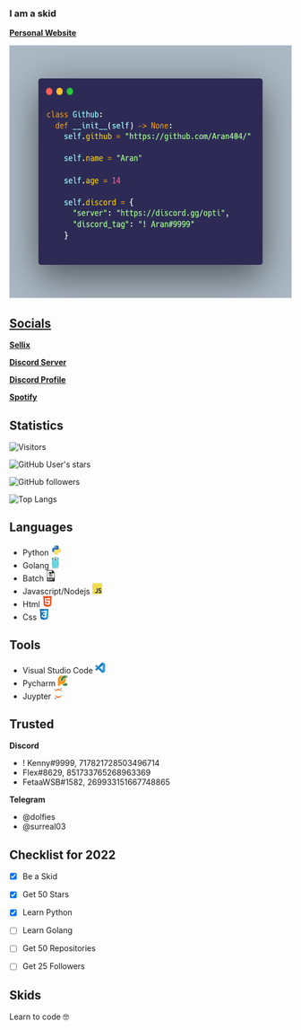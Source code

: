 ### I am a skid
<a href="https://aran.wtf"><strong>Personal Website</strong></a>  

<a href="https://github.com/Aran404/Aran404">
    <img src="images/carbon.png" alt="Logo" width="550" height="450">

## **Socials**
<a href="https://optiservices.sellix.io"><strong>Sellix</strong></a>  
    
<a href="https://discord.gg/opti"><strong>Discord Server</strong></a>
    
<a href="https://lookup.guru/905989612814606356"><strong>Discord Profile</strong></a>
    
<a href="https://open.spotify.com/user/3ivkrpjttiwesyvqqfu946vy9"><strong>Spotify</strong></a>    

    
## **Statistics**
![Visitors](https://visitor-badge.laobi.icu/badge?page_id=Aran404)
    
![GitHub User's stars](https://img.shields.io/github/stars/Aran404?style=social)
    
![GitHub followers](https://img.shields.io/github/followers/Aran404?style=social)
    
![Top Langs](https://github-readme-stats.vercel.app/api/top-langs/?username=Aran404&layout=default)

    
## **Languages**
- Python <img src="images/python-original.svg" alt="Logo" width="20" height="20">
- Golang <img src="images/go-logo-046185B647-seeklogo.com.png" alt="Logo" width="14" height="20">
- Batch <img src="images/batch.png" alt="Logo" width="18" height="20">
- Javascript/Nodejs <img src="images/javascript.svg" alt="Logo" width="18" height="20">
- Html <img src="images/html.svg" alt="Logo" width="18" height="20">
- Css <img src="images/css.svg" alt="Logo" width="18" height="20">

    
## **Tools**
- Visual Studio Code <img src="images/vsc.svg" alt="Logo" width="18" height="20">
- Pycharm <img src="images/pycharm.svg" alt="Logo" width="18" height="20">
- Juypter <img src="images/jupyter.svg" alt="Logo" width="18" height="20">

    
## **Trusted**
    
**Discord**
- ! Kenny#9999, 717821728503496714
- Flex#8629, 851733765268963369
- FetaaWSB#1582, 269933151667748865
    
**Telegram**
- @dolfies
- @surreal03
 
    
## **Checklist for 2022**
- [x] Be a Skid
- [x] Get 50 Stars
- [x] Learn Python
- [ ] Learn Golang
- [ ] Get 50 Repositories
- [ ] Get 25 Followers

    
## **Skids**
Learn to code 🤓

